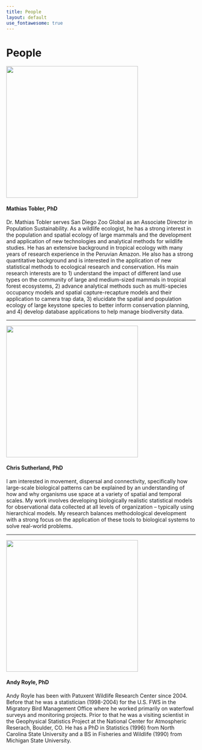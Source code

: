 ```yaml
---
title: People
layout: default
use_fontawesome: true
---
```


<!-- Research -->
<h1 class="section-title">People</h1>

<div class="row content-row">
<div class="col-12 col-sm-4 image-wrapper">
    <img src="{{ site.baseurl }}/images/people/MathiasTobler.jpg" width="350">
</div>
<div class="col-12 col-sm-8">
    <h4>Mathias Tobler, PhD</h4>
    <p class="italic"> </p>
    <p>Dr. Mathias Tobler serves San Diego Zoo Global as an Associate Director in Population Sustainability. As a wildlife ecologist, he has a strong interest in the population and spatial ecology of large mammals and the development and application of new technologies and analytical methods for wildlife studies. He has an extensive background in tropical ecology with many years of research experience in the Peruvian Amazon. He also has a strong quantitative background and is interested in the application of new statistical methods to ecological research and conservation. His main research interests are to 1) understand the impact of different land use types on the community of large and medium-sized mammals in tropical forest ecosystems, 2) advance analytical methods such as multi-species occupancy models and spatial capture-recapture models and their application to camera trap data, 3) elucidate the spatial and population ecology of large keystone species to better inform conservation planning, and 4) develop database applications to help manage biodiversity data.</p>
</div>
</div>
<hr>

<div class="row content-row">
<div class="col-12 col-sm-4 image-wrapper">
    <img src="{{ site.baseurl }}/images/people/ChrisSutherland.png" width="350">
</div>
<div class="col-12 col-sm-8">
    <h4>Chris Sutherland, PhD</h4>
    <p class="italic"> </p>
    <p>I am interested in movement, dispersal and connectivity, specifically how large-scale biological patterns can be explained by an understanding of how and why organisms use space at a variety of spatial and temporal scales. My work involves developing biologically realistic statistical models for observational data collected at all levels of organization – typically using hierarchical models. My research balances methodological development with a strong focus on the application of these tools to biological systems to solve real-world problems.</p>
</div>
</div>
<hr>

<div class="row content-row">
<div class="col-12 col-sm-4 image-wrapper">
    <img src="{{ site.baseurl }}/images/people/AndyRoyle.jpg" width="350">
</div>
<div class="col-12 col-sm-8">
    <h4>Andy Royle, PhD</h4>
    <p class="italic"> </p>
    <p>Andy Royle has been with Patuxent Wildlife Research Center since 2004. Before that he was a statistician (1998-2004) for the U.S. FWS in the Migratory Bird Management Office where he worked primarily on waterfowl surveys and monitoring projects. Prior to that he was a visiting scientist in the Geophysical Statistics Project at the National Center for Atmospheric Reserach, Boulder, CO. He has a PhD in Statistics (1996) from North Carolina State University and a BS in Fisheries and Wildlife (1990) from Michigan State University.</p>
</div>
</div>

